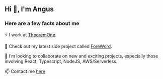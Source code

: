## Hi 👋, I'm Angus

### Here are a few facts about me

⚡ I work at [TheoremOne](https://www.theoremone.co/).

🔭 Check out my latest side project called [ForeWord](https://foreword.world).

👯 I’m looking to collaborate on new and exciting projects, especially those involving React, Typescript, NodeJS, AWS/Serverless.

📫 Contact me [here](https://angusbezzina.com)
